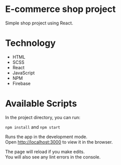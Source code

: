 # E-commerce shop project
Simple shop project using React.

# Technology
- HTML
- SCSS
- React
- JavaScript
- NPM
- Firebase

# Available Scripts

In the project directory, you can run:

`npm install` and `npm start`

Runs the app in the development mode.\
Open [http://localhost:3000](http://localhost:3000) to view it in the browser.

The page will reload if you make edits.\
You will also see any lint errors in the console.
